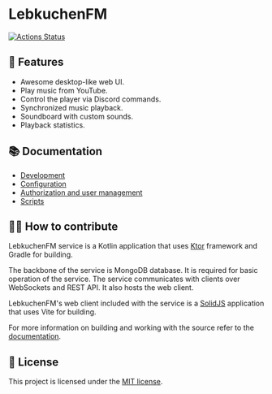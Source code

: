 # LebkuchenFM
[![Actions Status](https://github.com/Deseteral/lebkuchen-fm/workflows/Build/badge.svg)](https://github.com/Deseteral/lebkuchen-fm/actions)

## 🍿 Features
- Awesome desktop-like web UI.
- Play music from YouTube.
- Control the player via Discord commands.
- Synchronized music playback.
- Soundboard with custom sounds.
- Playback statistics.

## 📚 Documentation
- [Development](./docs/development.md)
- [Configuration](./docs/configuration.md)
- [Authorization and user management](./docs/auth.md)
- [Scripts](./docs/scripts.md)

## 🧑‍💻 How to contribute
LebkuchenFM service is a Kotlin application that uses [Ktor](http://ktor.io) framework and Gradle for building.

The backbone of the service is MongoDB database. It is required for basic operation of the service.
The service communicates with clients over WebSockets and REST API.
It also hosts the web client.

LebkuchenFM's web client included with the service is a [SolidJS](https://www.solidjs.com) application that uses Vite for building.

For more information on building and working with the source refer to the [documentation](./docs/development.md).

## 📜 License
This project is licensed under the [MIT license](LICENSE).
